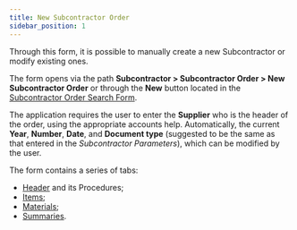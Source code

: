 ```yaml
---
title: New Subcontractor Order 
sidebar_position: 1
---
```


Through this form, it is possible to manually create a new Subcontractor or modify existing ones.

The form opens via the path **Subcontractor > Subcontractor Order > New Subcontractor Order** or through the **New** button located in the [Subcontractor Order Search Form](/docs/subcontractor/subcontractor-orders/search-subcontractor-orders).

The application requires the user to enter the **Supplier** who is the header of the order, using the appropriate accounts help. Automatically, the current **Year**, **Number**, **Date**, and **Document type** (suggested to be the same as that entered in the *Subcontractor Parameters*), which can be modified by the user.

The form contains a series of tabs:

- [Header](/docs/subcontractor/subcontractor-orders/insert-subcontractor-orders/header) and its Procedures;  
- [Items](/docs/subcontractor/subcontractor-orders/insert-subcontractor-orders/items);   
- [Materials](/docs/subcontractor/subcontractor-orders/insert-subcontractor-orders/materials);  
- [Summaries](/docs/subcontractor/subcontractor-orders/insert-subcontractor-orders/summary).